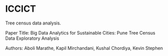 # ICCICT

Tree census data analysis.

Paper Title: Big Data Analytics for Sustainable Cities: Pune Tree Census Data Exploratory Analysis

Authors: Aboli Marathe, Kapil Mirchandani, Kushal Chordiya, Kevin Stephen
